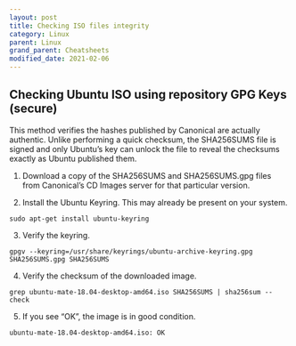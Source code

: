 ```yaml
---
layout: post
title: Checking ISO files integrity
category: Linux
parent: Linux
grand_parent: Cheatsheets
modified_date: 2021-02-06
---
```


## Checking Ubuntu ISO using repository GPG Keys (secure)

This method verifies the hashes published by Canonical are actually authentic. 
Unlike performing a quick checksum, the SHA256SUMS file is signed and only Ubuntu’s key can unlock the file to reveal the checksums exactly as Ubuntu published them.

1. Download a copy of the SHA256SUMS and SHA256SUMS.gpg files from Canonical’s CD Images server for that particular version.

2. Install the Ubuntu Keyring. This may already be present on your system.
```
sudo apt-get install ubuntu-keyring
```

3. Verify the keyring.
```
gpgv --keyring=/usr/share/keyrings/ubuntu-archive-keyring.gpg SHA256SUMS.gpg SHA256SUMS
```

4. Verify the checksum of the downloaded image.
```
grep ubuntu-mate-18.04-desktop-amd64.iso SHA256SUMS | sha256sum --check
```

5. If you see “OK”, the image is in good condition.
```
ubuntu-mate-18.04-desktop-amd64.iso: OK
```


